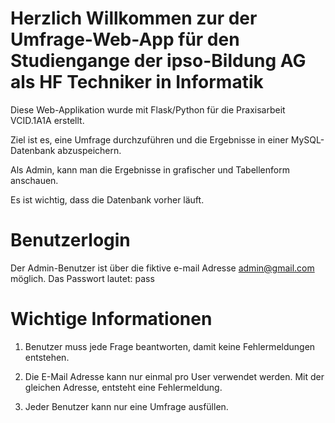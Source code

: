 # Herzlich Willkommen zur der Umfrage-Web-App für den Studiengange der ipso-Bildung AG als HF Techniker in Informatik

Diese Web-Applikation wurde mit Flask/Python für die Praxisarbeit VCID.1A1A erstellt.

Ziel ist es, eine Umfrage durchzuführen und die Ergebnisse in einer MySQL-Datenbank abzuspeichern.

Als Admin, kann man die Ergebnisse in grafischer und Tabellenform anschauen.

Es ist wichtig, dass die Datenbank vorher läuft.

# Benutzerlogin

Der Admin-Benutzer ist über die fiktive e-mail Adresse admin@gmail.com möglich.
Das Passwort lautet: pass

# Wichtige Informationen

1. Benutzer muss jede Frage beantworten, damit keine Fehlermeldungen entstehen.

2. Die E-Mail Adresse kann nur einmal pro User verwendet werden. Mit der gleichen Adresse, entsteht eine Fehlermeldung.

3. Jeder Benutzer kann nur eine Umfrage ausfüllen.